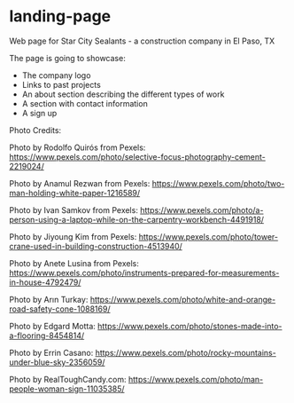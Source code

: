 # landing-page
Web page for Star City Sealants - a construction company in El Paso, TX

The page is going to showcase:
- The company logo
- Links to past projects
- An about section describing the different types of work
- A section with contact information
- A sign up

Photo Credits: 

Photo by Rodolfo Quirós from Pexels: https://www.pexels.com/photo/selective-focus-photography-cement-2219024/

Photo by Anamul Rezwan from Pexels: https://www.pexels.com/photo/two-man-holding-white-paper-1216589/

Photo by Ivan Samkov from Pexels: https://www.pexels.com/photo/a-person-using-a-laptop-while-on-the-carpentry-workbench-4491918/

Photo by Jiyoung Kim from Pexels: https://www.pexels.com/photo/tower-crane-used-in-building-construction-4513940/

Photo by Anete Lusina from Pexels: https://www.pexels.com/photo/instruments-prepared-for-measurements-in-house-4792479/

Photo by Arın  Turkay: https://www.pexels.com/photo/white-and-orange-road-safety-cone-1088169/

Photo by Edgard Motta: https://www.pexels.com/photo/stones-made-into-a-flooring-8454814/

Photo by Errin Casano: https://www.pexels.com/photo/rocky-mountains-under-blue-sky-2356059/

Photo by RealToughCandy.com: https://www.pexels.com/photo/man-people-woman-sign-11035385/